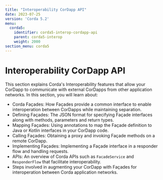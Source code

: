 ```yaml
---
title: "Interoperability CorDapp API"
date: 2023-07-25
version: 'Corda 5.2'
menu:
  corda5:
    identifier: corda5-interop-cordapp-api
    parent: corda5-interop
    weight: 2000
section_menu: corda5
---
```


# Interoperability CorDapp API

This section explains Corda's Interoperability features that allow your CorDapp to communicate with external CorDapps
from other application networks. In this section, you will learn about:

* Corda Façades: How Façades provide a common interface to enable interoperation between CorDapps while maintaining
  separation.
* Defining Façades: The JSON format for specifying Façade interfaces along with methods, parameters and return types.
* Mapping Façades: Using annotations to map the Façade definition to Java or Kotlin interfaces in your CorDapp code.
* Calling Façades: Obtaining a proxy and invoking Façade methods on a remote CorDapp.
* Implementing Façades: Implementing a Façade interface in a responder flow and handling requests.
* APIs: An overview of Corda APIs such as `FacadeService` and `ResponderFlow` that facilitate interoperability.
* Steps involved in augmenting your CorDapp with Façades for interoperation between Corda application networks.

